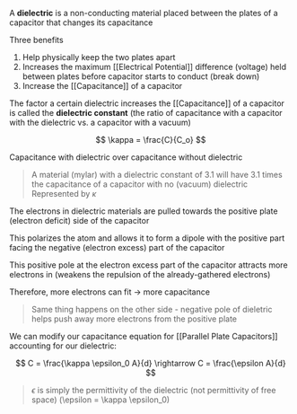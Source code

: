 A **dielectric** is a non-conducting material placed between the plates of a capacitor that changes its capacitance

Three benefits
1. Help physically keep the two plates apart
2. Increases the maximum [[Electrical Potential]] difference (voltage) held between plates before capacitor starts to conduct (break down)
3. Increase the [[Capacitance]] of a capacitor

The factor a certain dielectric increases the [[Capacitance]] of a capacitor is called the **dielectric constant** (the ratio of capacitance with a capacitor with the dielectric vs. a capacitor with a vacuum)

 $$
 \kappa = \frac{C}{C_o}
 $$

Capacitance with dielectric over capacitance without dielectric

> A material (mylar) with a dielectric constant of 3.1 will have 3.1 times the capacitance of a capacitor with no (vacuum) dielectric
> Represented by $\kappa$

The electrons in dielectric materials are pulled towards the positive plate (electron deficit) side of the capacitor

This polarizes the atom and allows it to form a dipole with the positive part facing the negative (electron excess) part of the capacitor

This positive pole at the electron excess part of the capacitor attracts more electrons in (weakens the repulsion of the already-gathered electrons)

Therefore, more electrons can fit → more capacitance

> Same thing happens on the other side - negative pole of dieletric helps push away more electrons from the positive plate

We can modify our capacitance equation for [[Parallel Plate Capacitors]] accounting for our dielectric:

$$
C = \frac{\kappa \epsilon_0 A}{d} \rightarrow C = \frac{\epsilon A}{d}
$$

> $\epsilon$ is simply the permittivity of the dielectric (not permittivity of free space) (\epsilon = \kappa \epsilon_0)